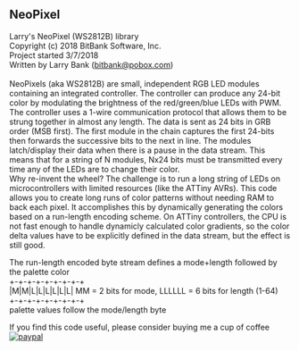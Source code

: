 NeoPixel
--------

Larry's NeoPixel (WS2812B) library<br>
Copyright (c) 2018 BitBank Software, Inc.<br>
Project started 3/7/2018<br>
Written by Larry Bank (bitbank@pobox.com)<br>
<br>
NeoPixels (aka WS2812B) are small, independent RGB LED modules containing an integrated controller.
The controller can produce any 24-bit color by modulating the brightness of the red/green/blue LEDs with PWM.
The controller uses a 1-wire communication protocol that allows them to be strung together in almost any length.
The data is sent as 24 bits in GRB order (MSB first). The first module in the chain captures the first 24-bits
then forwards the successive bits to the next in line. The modules latch/display their data when there is a pause
in the data stream. This means that for a string of N modules, Nx24 bits must be transmitted every time any of
the LEDs are to change their color.
<br>
Why re-invent the wheel? The challenge is to run a long string of LEDs on microcontrollers with limited
resources (like the ATTiny AVRs). This code allows you to create long runs of color patterns without needing
RAM to back each pixel. It accomplishes this by dynamically generating the colors based on a run-length encoding
scheme. On ATTiny controllers, the CPU is not fast enough to handle dynamicly calculated color gradients, so the
color delta values have to be explicitly defined in the data stream, but the effect is still good.
<br>

The run-length encoded byte stream defines a mode+length followed by the palette color<br>
 +-+-+-+-+-+-+-+-+<br>
 |M|M|L|L|L|L|L|L|   MM = 2 bits for mode, LLLLLL = 6 bits for length (1-64)<br>
 +-+-+-+-+-+-+-+-+<br>
 palette values follow the mode/length byte<br>

If you find this code useful, please consider buying me a cup of coffee<br>
[![paypal](https://www.paypalobjects.com/en_US/i/btn/btn_donateCC_LG.gif)](https://www.paypal.com/cgi-bin/webscr?cmd=_s-xclick&hosted_button_id=SR4F44J2UR8S4)
